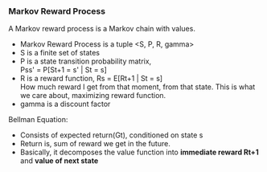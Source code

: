 ### Markov Reward Process

A Markov reward process is a Markov chain with values.

-   Markov Reward Process is a tuple \<S, P, R, gamma\>
-   S is a finite set of states
-   P is a state transition probability matrix,  
    Pss' = P[St+1 = s' | St = s]
-   R is a reward function, Rs = E[Rt+1 | St = s]  
    How much reward I get from that moment, from that state.
    This is what we care about, maximizing reward function.
-   gamma is a discount factor

Bellman Equation:

-   Consists of expected return(Gt), conditioned on state s
-   Return is, sum of reward we get in the future.
-   Basically, it decomposes the value function into **immediate reward Rt+1** and **value of next state**
